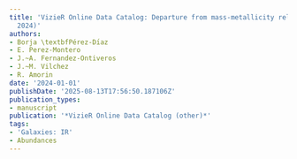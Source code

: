 ```yaml
---
title: 'VizieR Online Data Catalog: Departure from mass-metallicity relation (Perez-Diaz+,
  2024)'
authors:
- Borja \textbfPérez-Dı́az
- E. Perez-Montero
- J.~A. Fernandez-Ontiveros
- J.~M. Vilchez
- R. Amorin
date: '2024-01-01'
publishDate: '2025-08-13T17:56:50.187106Z'
publication_types:
- manuscript
publication: '*VizieR Online Data Catalog (other)*'
tags:
- 'Galaxies: IR'
- Abundances
---
```

